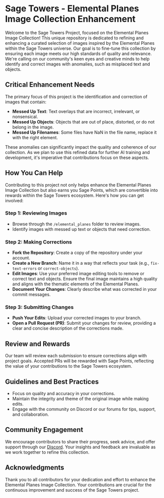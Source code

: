 # Sage Towers - Elemental Planes Image Collection Enhancement

Welcome to the Sage Towers Project, focused on the Elemental Planes Image Collection! This unique repository is dedicated to refining and enhancing a curated selection of images inspired by the Elemental Planes within the Sage Towers universe. Our goal is to fine-tune this collection by ensuring each image meets our high standards of quality and relevance. We're calling on our community's keen eyes and creative minds to help identify and correct images with anomalies, such as misplaced text and objects.

## Critical Enhancement Needs

The primary focus of this project is the identification and correction of images that contain:
- **Messed Up Text**: Text overlays that are incorrect, irrelevant, or nonsensical.
- **Messed Up Objects**: Objects that are out of place, distorted, or do not belong in the image.
- **Messed Up Filenames**: Some files have NaN in the file name, replace it with the right element.

These anomalies can significantly impact the quality and coherence of our collection. As we plan to use this refined data for further AI training and development, it's imperative that contributions focus on these aspects.

## How You Can Help

Contributing to this project not only helps enhance the Elemental Planes Image Collection but also earns you Sage Points, which are convertible into rewards within the Sage Towers ecosystem. Here's how you can get involved:

### Step 1: Reviewing Images

- Browse through the `/elemental_planes` folder to review images.
- Identify images with messed up text or objects that need correction.

### Step 2: Making Corrections

- **Fork the Repository**: Create a copy of the repository under your account.
- **Create a New Branch**: Name it in a way that reflects your task (e.g., `fix-text-errors` or `correct-objects`).
- **Edit Images**: Use your preferred image editing tools to remove or correct text and objects. Ensure the final image maintains a high quality and aligns with the thematic elements of the Elemental Planes.
- **Document Your Changes**: Clearly describe what was corrected in your commit messages.

### Step 3: Submitting Changes

- **Push Your Edits**: Upload your corrected images to your branch.
- **Open a Pull Request (PR)**: Submit your changes for review, providing a clear and concise description of the corrections made.

## Review and Rewards

Our team will review each submission to ensure corrections align with project goals. Accepted PRs will be rewarded with Sage Points, reflecting the value of your contributions to the Sage Towers ecosystem.

## Guidelines and Best Practices

- Focus on quality and accuracy in your corrections.
- Maintain the integrity and theme of the original image while making edits.
- Engage with the community on Discord or our forums for tips, support, and collaboration.

## Community Engagement

We encourage contributors to share their progress, seek advice, and offer support through our [Discord](https://discord.gg/sagetowers). Your insights and feedback are invaluable as we work together to refine this collection.

## Acknowledgments

Thank you to all contributors for your dedication and effort to enhance the Elemental Planes Image Collection. Your contributions are crucial for the continuous improvement and success of the Sage Towers project.

